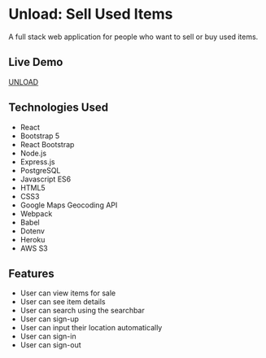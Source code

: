 # Unload: Sell Used Items 

A full stack web application for people who want to sell or buy used items. 

## Live Demo
[UNLOAD](https://unload-items.herokuapp.com/#)

## Technologies Used 
- React
- Bootstrap 5
- React Bootstrap 
- Node.js
- Express.js
- PostgreSQL
- Javascript ES6
- HTML5
- CSS3
- Google Maps Geocoding API
- Webpack
- Babel
- Dotenv
- Heroku
- AWS S3

## Features
- User can view items for sale
- User can see item details
- User can search using the searchbar
- User can sign-up
- User can input their location automatically
- User can sign-in
- User can sign-out 
